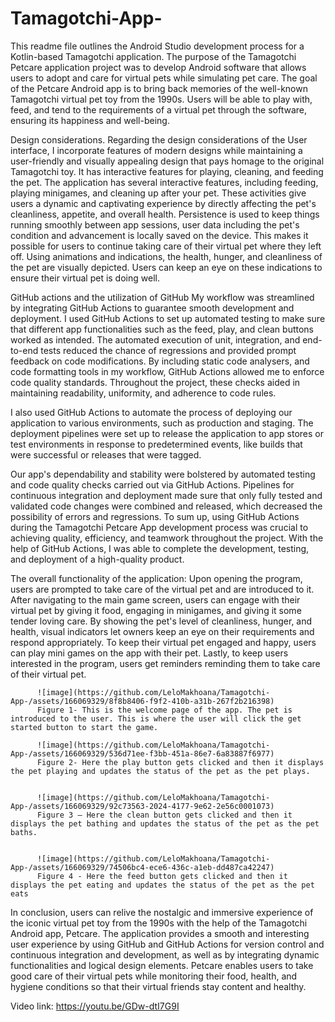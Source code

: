 # Tamagotchi-App-
This readme file outlines the Android Studio development process for a Kotlin-based Tamagotchi application. The purpose of the Tamagotchi Petcare application project was to develop Android software that allows users to adopt and care for virtual pets while simulating pet care. The goal of the Petcare Android app is to bring back memories of the well-known Tamagotchi virtual pet toy from the 1990s. Users will be able to play with, feed, and tend to the requirements of a virtual pet through the software, ensuring its happiness and well-being.

Design considerations. 
Regarding the design considerations of the User interface, I incorporate features of modern designs while maintaining a user-friendly and visually appealing design that pays homage to the original Tamagotchi toy. It has interactive features for playing, cleaning, and feeding the pet.
The application has several interactive features, including feeding, playing minigames, and cleaning up after your pet. These activities give users a dynamic and captivating experience by directly affecting the pet's cleanliness, appetite, and overall health.
Persistence is used to keep things running smoothly between app sessions, user data including the pet's condition and advancement is locally saved on the device. This makes it possible for users to continue taking care of their virtual pet where they left off.
Using animations and indications, the health, hunger, and cleanliness of the pet are visually depicted. Users can keep an eye on these indications to ensure their virtual pet is doing well.

GitHub actions and the utilization of GitHub 
My workflow was streamlined by integrating GitHub Actions to guarantee smooth development and deployment. I used GitHub Actions to set up automated testing to make sure that different app functionalities such as the feed, play, and clean buttons worked as intended. The automated execution of unit, integration, and end-to-end tests reduced the chance of regressions and provided prompt feedback on code modifications. 
By including static code analysers, and code formatting tools in my workflow, GitHub Actions allowed me to enforce code quality standards. Throughout the project, these checks aided in maintaining readability, uniformity, and adherence to code rules. 

I also used GitHub Actions to automate the process of deploying our application to various environments, such as production and staging. The deployment pipelines were set up to release the application to app stores or test environments in response to predetermined events, like builds that were successful or releases that were tagged.

Our app's dependability and stability were bolstered by automated testing and code quality checks carried out via GitHub Actions. Pipelines for continuous integration and deployment made sure that only fully tested and validated code changes were combined and released, which decreased the possibility of errors and regressions.
To sum up, using GitHub Actions during the Tamagotchi Petcare App development process was crucial to achieving quality, efficiency, and teamwork throughout the project. With the help of GitHub Actions, I was able to complete the development, testing, and deployment of a high-quality product. 

The overall functionality of the application:
Upon opening the program, users are prompted to take care of the virtual pet and are introduced to it. After navigating to the main game screen, users can engage with their virtual pet by giving it food, engaging in minigames, and giving it some tender loving care. By showing the pet's level of cleanliness, hunger, and health, visual indicators let owners keep an eye on their requirements and respond appropriately. To keep their virtual pet engaged and happy, users can play mini games on the app with their pet. Lastly, to keep users interested in the program, users get reminders reminding them to take care of their virtual pet.
                                                       
                                       
          ![image](https://github.com/LeloMakhoana/Tamagotchi-App-/assets/166069329/8f8b8406-f9f2-410b-a31b-267f2b216398)
          Figure 1- This is the welcome page of the app. The pet is introduced to the user. This is where the user will click the get started button to start the game.

          ![image](https://github.com/LeloMakhoana/Tamagotchi-App-/assets/166069329/536d71ee-f3bb-451a-86e7-6a83887f6977)
          Figure 2- Here the play button gets clicked and then it displays the pet playing and updates the status of the pet as the pet plays.

          
          ![image](https://github.com/LeloMakhoana/Tamagotchi-App-/assets/166069329/92c73563-2024-4177-9e62-2e56c0001073)
          Figure 3 – Here the clean button gets clicked and then it displays the pet bathing and updates the status of the pet as the pet baths. 

          
          ![image](https://github.com/LeloMakhoana/Tamagotchi-App-/assets/166069329/74506bc4-ece6-436c-a1eb-dd487ca42247)
          Figure 4 - Here the feed button gets clicked and then it displays the pet eating and updates the status of the pet as the pet eats

In conclusion, users can relive the nostalgic and immersive experience of the iconic virtual pet toy from the 1990s with the help of the Tamagotchi Android app, Petcare. The application provides a smooth and interesting user experience by using GitHub and GitHub Actions for version control and continuous integration and development, as well as by integrating dynamic functionalities and logical design elements. Petcare enables users to take good care of their virtual pets while monitoring their food, health, and hygiene conditions so that their virtual friends stay content and healthy.

Video link: https://youtu.be/GDw-dtI7G9I

